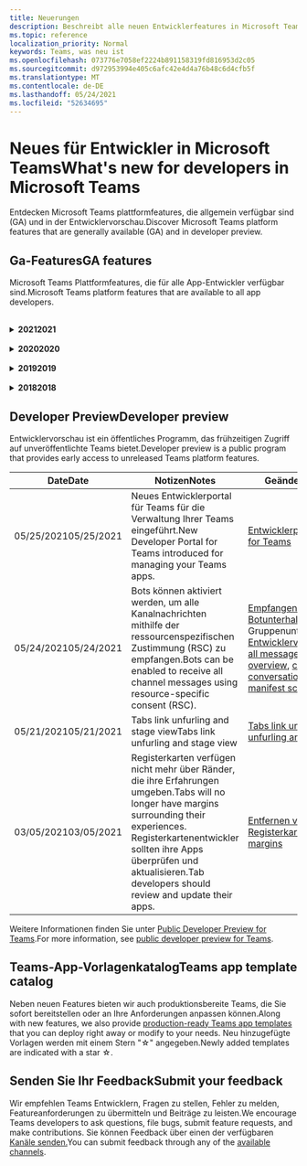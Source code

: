 ```yaml
---
title: Neuerungen
description: Beschreibt alle neuen Entwicklerfeatures in Microsoft Teams
ms.topic: reference
localization_priority: Normal
keywords: Teams, was neu ist
ms.openlocfilehash: 073776e7058ef2224b891158319fd816953d2c05
ms.sourcegitcommit: d972953994e405c6afc42e4d4a76b48c6d4cfb5f
ms.translationtype: MT
ms.contentlocale: de-DE
ms.lasthandoff: 05/24/2021
ms.locfileid: "52634695"
---
```

# <a name="whats-new-for-developers-in-microsoft-teams"></a><span data-ttu-id="dc72b-104">Neues für Entwickler in Microsoft Teams</span><span class="sxs-lookup"><span data-stu-id="dc72b-104">What's new for developers in Microsoft Teams</span></span>

<span data-ttu-id="dc72b-105">Entdecken Microsoft Teams plattformfeatures, die allgemein verfügbar sind (GA) und in der Entwicklervorschau.</span><span class="sxs-lookup"><span data-stu-id="dc72b-105">Discover Microsoft Teams platform features that are generally available (GA) and in developer preview.</span></span>

## <a name="ga-features"></a><span data-ttu-id="dc72b-106">Ga-Features</span><span class="sxs-lookup"><span data-stu-id="dc72b-106">GA features</span></span>

<span data-ttu-id="dc72b-107">Microsoft Teams Plattformfeatures, die für alle App-Entwickler verfügbar sind.</span><span class="sxs-lookup"><span data-stu-id="dc72b-107">Microsoft Teams platform features that are available to all app developers.</span></span>

<br>

<details>

<summary><span data-ttu-id="dc72b-108"><b>2021</b></span><span class="sxs-lookup"><span data-stu-id="dc72b-108"><b>2021</b></span></span></summary>

| <span data-ttu-id="dc72b-109">**Date**</span><span class="sxs-lookup"><span data-stu-id="dc72b-109">**Date**</span></span> | <span data-ttu-id="dc72b-110">**Notizen**</span><span class="sxs-lookup"><span data-stu-id="dc72b-110">**Notes**</span></span> | <span data-ttu-id="dc72b-111">**Geänderte Themen**</span><span class="sxs-lookup"><span data-stu-id="dc72b-111">**Changed topics**</span></span> |
| -------- | --------- | ------------------ |
|<span data-ttu-id="dc72b-112">5/24/2021</span><span class="sxs-lookup"><span data-stu-id="dc72b-112">5/24/2021</span></span>|<span data-ttu-id="dc72b-113">Die Teams app-Entwurfsrichtlinien mit mobilen Mustern und mehr aktualisiert.</span><span class="sxs-lookup"><span data-stu-id="dc72b-113">Updated Teams app design guidelines with mobile patterns and more.</span></span>|[<span data-ttu-id="dc72b-114">Entwerfen Ihrer Teams App</span><span class="sxs-lookup"><span data-stu-id="dc72b-114">Designing your Teams app</span></span>](~/concepts/design/design-teams-app-overview.md)
|<span data-ttu-id="dc72b-115">03/18/2021</span><span class="sxs-lookup"><span data-stu-id="dc72b-115">03/18/2021</span></span>|<span data-ttu-id="dc72b-116">Hinweis: **Aktualisieren Sie auf Version 4.10** oder höher des Bot Framework SDK, da wir mit dem Veraltetkeitsprozess für und begonnen `TeamsInfo.getMembers` `TeamsInfo.GetMembersAsync` haben.</span><span class="sxs-lookup"><span data-stu-id="dc72b-116">Notice: **Please update to version 4.10 or above of the Bot Framework SDK** as we've started with the deprecation process for `TeamsInfo.getMembers` and `TeamsInfo.GetMembersAsync`.</span></span> | [<span data-ttu-id="dc72b-117">Bot API-Änderungen für Team-/Chatmitglieder</span><span class="sxs-lookup"><span data-stu-id="dc72b-117">Bot API Changes for Team/Chat Members</span></span>](resources/team-chat-member-api-changes.md) |
|<span data-ttu-id="dc72b-118">05/13/2021</span><span class="sxs-lookup"><span data-stu-id="dc72b-118">05/13/2021</span></span>|<span data-ttu-id="dc72b-119">Informationen zu mConnect und Skooler hinzugefügt.</span><span class="sxs-lookup"><span data-stu-id="dc72b-119">Added information on mConnect and Skooler.</span></span>|[<span data-ttu-id="dc72b-120">Lernverwaltungssystem für Das Lernen von Moodle</span><span class="sxs-lookup"><span data-stu-id="dc72b-120">Moodle learning management system</span></span>](resources/moodle-overview.md)
|<span data-ttu-id="dc72b-121">05/10/2021</span><span class="sxs-lookup"><span data-stu-id="dc72b-121">05/10/2021</span></span>| <span data-ttu-id="dc72b-122">Manifest v1.10 wird veröffentlicht.</span><span class="sxs-lookup"><span data-stu-id="dc72b-122">Manifest v1.10 is released.</span></span>|[<span data-ttu-id="dc72b-123">Manifestschema</span><span class="sxs-lookup"><span data-stu-id="dc72b-123">Manifest schema</span></span>](resources/schema/manifest-schema.md) |
|<span data-ttu-id="dc72b-124">05/10/2021</span><span class="sxs-lookup"><span data-stu-id="dc72b-124">05/10/2021</span></span>| <span data-ttu-id="dc72b-125">Neue App-Anpassungsfunktion.</span><span class="sxs-lookup"><span data-stu-id="dc72b-125">New app customization feature.</span></span>| [<span data-ttu-id="dc72b-126">Aktivieren von Organisationen zum Anpassen Ihrer App</span><span class="sxs-lookup"><span data-stu-id="dc72b-126">Enable orgs to customize your app</span></span>](concepts/design/enable-app-customization.md) |
|<span data-ttu-id="dc72b-127">05/07/2021</span><span class="sxs-lookup"><span data-stu-id="dc72b-127">05/07/2021</span></span>| <span data-ttu-id="dc72b-128">Tiefe Links für Audio- und Videoanrufe im Chat.</span><span class="sxs-lookup"><span data-stu-id="dc72b-128">Deep links for audio and video calls in chat.</span></span> |[<span data-ttu-id="dc72b-129">Deep-Links</span><span class="sxs-lookup"><span data-stu-id="dc72b-129">Deep links</span></span>](concepts/build-and-test/deep-links.md#deep-linking-to-an-audio-or-audio-video-call) |
|<span data-ttu-id="dc72b-130">04/30/2021</span><span class="sxs-lookup"><span data-stu-id="dc72b-130">04/30/2021</span></span>|<span data-ttu-id="dc72b-131">Neue Anleitung zum Veröffentlichen von Apps im Teams Store.</span><span class="sxs-lookup"><span data-stu-id="dc72b-131">New guidance on how to publish apps to the Teams store.</span></span>|<span data-ttu-id="dc72b-132">[Veröffentlichen Ihrer App im Teams Store](concepts/deploy-and-publish/appsource/publish.md), Teams Richtlinien für die [Storeüberprüfung](concepts/deploy-and-publish/appsource/prepare/teams-store-validation-guidelines.md)</span><span class="sxs-lookup"><span data-stu-id="dc72b-132">[Publish your app to the Teams store](concepts/deploy-and-publish/appsource/publish.md), [Teams store validation guidelines](concepts/deploy-and-publish/appsource/prepare/teams-store-validation-guidelines.md)</span></span> |
| <span data-ttu-id="dc72b-133">04/29/2021</span><span class="sxs-lookup"><span data-stu-id="dc72b-133">04/29/2021</span></span> | <span data-ttu-id="dc72b-134">Neu: Universelle Aktionen für adaptive Karten.</span><span class="sxs-lookup"><span data-stu-id="dc72b-134">New: Universal Actions for Adaptive Cards.</span></span> | [<span data-ttu-id="dc72b-135">Universal-Aktionen für adaptive Karten</span><span class="sxs-lookup"><span data-stu-id="dc72b-135">Universal Actions for Adaptive Cards</span></span>](task-modules-and-cards/cards/universal-actions-for-adaptive-cards/overview.md) |
|<span data-ttu-id="dc72b-136">03/18/2021</span><span class="sxs-lookup"><span data-stu-id="dc72b-136">03/18/2021</span></span>|<span data-ttu-id="dc72b-137">Hinweis: Aktualisieren Sie auf Version 4.10 oder höher des Bot Framework SDK, wie wir mit dem Veraltetkeitsprozess für `TeamsInfo.getMembers` und begonnen `TeamsInfo.GetMembersAsync` haben.</span><span class="sxs-lookup"><span data-stu-id="dc72b-137">Notice: Update to version 4.10 or above of the Bot Framework SDK, as we've started with the deprecation process for `TeamsInfo.getMembers` and `TeamsInfo.GetMembersAsync`.</span></span> | [<span data-ttu-id="dc72b-138">Bot API-Änderungen für Team-/Chatmitglieder</span><span class="sxs-lookup"><span data-stu-id="dc72b-138">Bot API Changes for Team/Chat Members</span></span>](resources/team-chat-member-api-changes.md) |
|<span data-ttu-id="dc72b-139">03/05/2021</span><span class="sxs-lookup"><span data-stu-id="dc72b-139">03/05/2021</span></span>|<span data-ttu-id="dc72b-140">Hinweis: Registerkarten haben keine Ränder mehr um ihre Erfahrungen.</span><span class="sxs-lookup"><span data-stu-id="dc72b-140">Notice: Tabs will no longer have margins surrounding their experiences.</span></span> <span data-ttu-id="dc72b-141">Registerkartenentwickler sollten ihre Apps überprüfen und aktualisieren.</span><span class="sxs-lookup"><span data-stu-id="dc72b-141">Tab developers should review and update their apps.</span></span> | [<span data-ttu-id="dc72b-142">Entfernen von Registerkartenrändern</span><span class="sxs-lookup"><span data-stu-id="dc72b-142">Removing tab margins</span></span>](resources/removing-tab-margins.md) |
|<span data-ttu-id="dc72b-143">03/05/2021</span><span class="sxs-lookup"><span data-stu-id="dc72b-143">03/05/2021</span></span>|<span data-ttu-id="dc72b-144">Der Standardinstallationsbereich und die Gruppenfunktion werden in der Entwicklervorschau angezeigt.</span><span class="sxs-lookup"><span data-stu-id="dc72b-144">Default install scope and group capability is in developer preview.</span></span>| [<span data-ttu-id="dc72b-145">Standardinstallationsbereich und Gruppenfunktion</span><span class="sxs-lookup"><span data-stu-id="dc72b-145">Default install scope and group capability</span></span>](concepts/deploy-and-publish/add-default-install-scope.md) |
|<span data-ttu-id="dc72b-146">03/05/2021</span><span class="sxs-lookup"><span data-stu-id="dc72b-146">03/05/2021</span></span>|<span data-ttu-id="dc72b-147">Ordnen Sie persönliche App-Registerkarten neu an.</span><span class="sxs-lookup"><span data-stu-id="dc72b-147">Reorder personal app tabs.</span></span>|[<span data-ttu-id="dc72b-148">Neu anordnen der Registerkarte Chat in persönlichen Apps</span><span class="sxs-lookup"><span data-stu-id="dc72b-148">Reorder the chat tab in personal apps</span></span>](tabs/how-to/create-tab-pages/content-page.md#reorder-static-personal-tabs)|
|<span data-ttu-id="dc72b-149">03/04/2021</span><span class="sxs-lookup"><span data-stu-id="dc72b-149">03/04/2021</span></span>|<span data-ttu-id="dc72b-150">Informationsmasken in adaptiven Karten.</span><span class="sxs-lookup"><span data-stu-id="dc72b-150">Information masking in Adaptive cards.</span></span>| [<span data-ttu-id="dc72b-151">Informationsmasken in adaptiven Karten</span><span class="sxs-lookup"><span data-stu-id="dc72b-151">Information masking in Adaptive cards</span></span>](task-modules-and-cards/cards/cards-format.md#information-masking-in-adaptive-cards) |
|<span data-ttu-id="dc72b-152">02/19/2021</span><span class="sxs-lookup"><span data-stu-id="dc72b-152">02/19/2021</span></span>|<span data-ttu-id="dc72b-153">Standortfunktionen hinzugefügt.</span><span class="sxs-lookup"><span data-stu-id="dc72b-153">Added location capabilities.</span></span> <br/> <span data-ttu-id="dc72b-154">Informationen zu Standortfunktionen werden in der Übersicht über die Gerätefunktionen, systemeigene Geräteberechtigungen, Integrieren von Medienfunktionen und QR- oder Barcodescannerfunktionen hinzugefügt.</span><span class="sxs-lookup"><span data-stu-id="dc72b-154">Location capabilities information is added in the device capabilities overview, native device permissions, integrate media capabilities, and QR or barcode scanner capability files.</span></span>|<span data-ttu-id="dc72b-155">[Übersicht,](concepts/device-capabilities/device-capabilities-overview.md) [Geräteberechtigungen anfordern,](concepts/device-capabilities/native-device-permissions.md) [Medienfunktionen integrieren,](concepts/device-capabilities/mobile-camera-image-permissions.md) [QR- oder Strichcodescannerfunktion](concepts/device-capabilities/qr-barcode-scanner-capability.md)integrieren, [Standortfunktionen integrieren](concepts/device-capabilities/location-capability.md)</span><span class="sxs-lookup"><span data-stu-id="dc72b-155">[Overview](concepts/device-capabilities/device-capabilities-overview.md), [Request device permissions](concepts/device-capabilities/native-device-permissions.md), [Integrate media capabilities](concepts/device-capabilities/mobile-camera-image-permissions.md), [Integrate QR or barcode scanner capability](concepts/device-capabilities/qr-barcode-scanner-capability.md), [Integrate location capabilities](concepts/device-capabilities/location-capability.md)</span></span> |
|<span data-ttu-id="dc72b-156">02/18/2021</span><span class="sxs-lookup"><span data-stu-id="dc72b-156">02/18/2021</span></span>|<span data-ttu-id="dc72b-157">QR- oder Strichcodescannerfunktion hinzugefügt.</span><span class="sxs-lookup"><span data-stu-id="dc72b-157">Added QR or barcode scanner capability.</span></span> <br/> <span data-ttu-id="dc72b-158">Informationen zu QR- oder Strichcodescannerfunktionen werden in der Übersicht über die Gerätefunktionen, systemeigene Geräteberechtigungen und in die Integration von Medienfunktionen hinzugefügt.</span><span class="sxs-lookup"><span data-stu-id="dc72b-158">QR or barcode scanner  capability information is added in the device capabilities overview, native device permissions, and integrate media capabilities files.</span></span>|<span data-ttu-id="dc72b-159">[Übersicht](concepts/device-capabilities/device-capabilities-overview.md), [Geräteberechtigungen anfordern,](concepts/device-capabilities/native-device-permissions.md) [Medienfunktionen integrieren,](concepts/device-capabilities/mobile-camera-image-permissions.md) [QR- oder Strichcodescannerfunktion integrieren](concepts/device-capabilities/qr-barcode-scanner-capability.md)</span><span class="sxs-lookup"><span data-stu-id="dc72b-159">[Overview](concepts/device-capabilities/device-capabilities-overview.md), [Request device permissions](concepts/device-capabilities/native-device-permissions.md), [Integrate media capabilities](concepts/device-capabilities/mobile-camera-image-permissions.md), [Integrate QR or barcode scanner capability](concepts/device-capabilities/qr-barcode-scanner-capability.md)</span></span> |
|<span data-ttu-id="dc72b-160">02/09/2021</span><span class="sxs-lookup"><span data-stu-id="dc72b-160">02/09/2021</span></span>|<span data-ttu-id="dc72b-161">Übersicht über die Gerätefunktionen hinzugefügt.</span><span class="sxs-lookup"><span data-stu-id="dc72b-161">Added device capabilities overview.</span></span> <br/> <span data-ttu-id="dc72b-162">Informationen zur Mikrofonfunktion werden den systemeigenen Geräteberechtigungen hinzugefügt und integrieren Medienfunktionendateien.</span><span class="sxs-lookup"><span data-stu-id="dc72b-162">Microphone capability information is added in the native device permissions and integrate media capabilities files.</span></span>|<span data-ttu-id="dc72b-163">[Übersicht](concepts/device-capabilities/device-capabilities-overview.md), [Geräteberechtigungen anfordern](concepts/device-capabilities/native-device-permissions.md), [Medienfunktionen integrieren](concepts/device-capabilities/mobile-camera-image-permissions.md)</span><span class="sxs-lookup"><span data-stu-id="dc72b-163">[Overview](concepts/device-capabilities/device-capabilities-overview.md), [Request device permissions](concepts/device-capabilities/native-device-permissions.md), [Integrate media capabilities](concepts/device-capabilities/mobile-camera-image-permissions.md)</span></span>|

<br>

</details>

<br>

<details>
  
<summary><span data-ttu-id="dc72b-164"><b>2020</b></span><span class="sxs-lookup"><span data-stu-id="dc72b-164"><b>2020</b></span></span></summary>

| <span data-ttu-id="dc72b-165">**Date**</span><span class="sxs-lookup"><span data-stu-id="dc72b-165">**Date**</span></span> | <span data-ttu-id="dc72b-166">**Notizen**</span><span class="sxs-lookup"><span data-stu-id="dc72b-166">**Notes**</span></span> | <span data-ttu-id="dc72b-167">**Geänderte Themen**</span><span class="sxs-lookup"><span data-stu-id="dc72b-167">**Changed topics**</span></span> |
| -------- | --------- | ------------------ |
|<span data-ttu-id="dc72b-168">11/30/2020</span><span class="sxs-lookup"><span data-stu-id="dc72b-168">11/30/2020</span></span>|<span data-ttu-id="dc72b-169">Integration von Identitätsplattformen in Teams Toolkit und Visual Studio Code für Registerkarten.</span><span class="sxs-lookup"><span data-stu-id="dc72b-169">Identity platform integration with Teams Toolkit and Visual Studio Code for tabs.</span></span>|[<span data-ttu-id="dc72b-170">Einmalige Anmeldung mit Teams Toolkit und Visual Studio Code für Registerkarten</span><span class="sxs-lookup"><span data-stu-id="dc72b-170">Single sign-on authentication with Teams Toolkit and Visual Studio Code for tabs</span></span>](toolkit/visual-studio-code-tab-sso.md)|
|<span data-ttu-id="dc72b-171">11/16/2020</span><span class="sxs-lookup"><span data-stu-id="dc72b-171">11/16/2020</span></span>|<span data-ttu-id="dc72b-172">Teams App-Manifest auf Version 1.8 aktualisiert.</span><span class="sxs-lookup"><span data-stu-id="dc72b-172">Teams app manifest updated to version 1.8.</span></span>|[<span data-ttu-id="dc72b-173">Referenz: Manifestschema für Microsoft Teams</span><span class="sxs-lookup"><span data-stu-id="dc72b-173">Reference: Manifest schema for Microsoft Teams</span></span>](resources/schema/manifest-schema.md)|
|<span data-ttu-id="dc72b-174">11/10/2020</span><span class="sxs-lookup"><span data-stu-id="dc72b-174">11/10/2020</span></span>|<span data-ttu-id="dc72b-175">Teams bot design guidelines.</span><span class="sxs-lookup"><span data-stu-id="dc72b-175">Teams bot design guidelines.</span></span>|[<span data-ttu-id="dc72b-176">Richtlinien für das Botdesign</span><span class="sxs-lookup"><span data-stu-id="dc72b-176">Bot design guidelines</span></span>](bots/design/bots.md)|
|<span data-ttu-id="dc72b-177">09/30/2020</span><span class="sxs-lookup"><span data-stu-id="dc72b-177">09/30/2020</span></span>|<span data-ttu-id="dc72b-178">Das Senden und Empfangen von Dateien an Bots auf mobilen Geräten wird jetzt unterstützt.</span><span class="sxs-lookup"><span data-stu-id="dc72b-178">Sending and receiving files to bots on mobile devices is now supported.</span></span>|[<span data-ttu-id="dc72b-179">Senden und Empfangen von Dateien über Ihren Bot</span><span class="sxs-lookup"><span data-stu-id="dc72b-179">Send and receive files through your bot</span></span>](resources/bot-v3/bots-files.md)|
|<span data-ttu-id="dc72b-180">09/22/2020</span><span class="sxs-lookup"><span data-stu-id="dc72b-180">09/22/2020</span></span>|<span data-ttu-id="dc72b-181">Neue Informationen zum Einstieg in Teams Entwicklung.</span><span class="sxs-lookup"><span data-stu-id="dc72b-181">New information for getting started with Teams development.</span></span>|[<span data-ttu-id="dc72b-182">Erstellen der ersten Teams-App</span><span class="sxs-lookup"><span data-stu-id="dc72b-182">Build your first Teams app overview</span></span>](build-your-first-app/build-first-app-overview.md)|
|<span data-ttu-id="dc72b-183">09/18/2020</span><span class="sxs-lookup"><span data-stu-id="dc72b-183">09/18/2020</span></span>|<span data-ttu-id="dc72b-184">Unterstützung für Besprechungs-Teams (Release Preview).</span><span class="sxs-lookup"><span data-stu-id="dc72b-184">Support for in-meeting Teams apps (Release Preview).</span></span>|<span data-ttu-id="dc72b-185">[Erstellen von Apps für Teams und](apps-in-teams-meetings/create-apps-for-teams-meetings.md) Apps in Teams [Besprechungen](apps-in-teams-meetings/teams-apps-in-meetings.md)</span><span class="sxs-lookup"><span data-stu-id="dc72b-185">[Create apps for Teams meetings](apps-in-teams-meetings/create-apps-for-teams-meetings.md) and [Apps in Teams meetings](apps-in-teams-meetings/teams-apps-in-meetings.md)</span></span>|
|<span data-ttu-id="dc72b-186">08/19/2020</span><span class="sxs-lookup"><span data-stu-id="dc72b-186">08/19/2020</span></span>|<span data-ttu-id="dc72b-187">Importieren Teams Nachrichten mit Microsoft Graph.</span><span class="sxs-lookup"><span data-stu-id="dc72b-187">Import Teams messages with Microsoft Graph.</span></span>|[<span data-ttu-id="dc72b-188">Plattform-Nachrichten von Drittanbietern mithilfe von Microsoft Graph in Teams importieren</span><span class="sxs-lookup"><span data-stu-id="dc72b-188">Import third-party platform messages to Teams using Microsoft Graph</span></span>](graph-api/import-messages/import-external-messages-to-teams.md)
| <span data-ttu-id="dc72b-189">08/12/2020</span><span class="sxs-lookup"><span data-stu-id="dc72b-189">08/12/2020</span></span> |<span data-ttu-id="dc72b-190">Unterstützung für adaptive Karten im eingehenden Webhook, der zu GA verschoben wurde.</span><span class="sxs-lookup"><span data-stu-id="dc72b-190">Adaptive Cards support in incoming webhook moved to GA.</span></span>|[<span data-ttu-id="dc72b-191">Senden von adaptiven Karten mithilfe eines eingehenden Webhooks</span><span class="sxs-lookup"><span data-stu-id="dc72b-191">Send adaptive cards using an incoming webhook</span></span>](~/webhooks-and-connectors/how-to/connectors-using.md#send-adaptive-cards-using-an-incoming-webhook) |
|<span data-ttu-id="dc72b-192">08/10/2020</span><span class="sxs-lookup"><span data-stu-id="dc72b-192">08/10/2020</span></span>|<span data-ttu-id="dc72b-193">Erste Schritte beim Erstellen Teams Apps mit dem Visual Studio Toolkit.</span><span class="sxs-lookup"><span data-stu-id="dc72b-193">Get started building Teams apps with the Visual Studio Toolkit.</span></span>|[<span data-ttu-id="dc72b-194">Erstellen von Apps mit dem Microsoft Teams Toolkit und Visual Studio Code</span><span class="sxs-lookup"><span data-stu-id="dc72b-194">Build apps with the Microsoft Teams Toolkit and Visual Studio Code</span></span>](toolkit/visual-studio-overview.md) |
|<span data-ttu-id="dc72b-195">08/06/2020</span><span class="sxs-lookup"><span data-stu-id="dc72b-195">08/06/2020</span></span>|<span data-ttu-id="dc72b-196">Unterstützung für die Tabs-SSO-Authentifizierung.</span><span class="sxs-lookup"><span data-stu-id="dc72b-196">Support for Tabs SSO authentication.</span></span>|[<span data-ttu-id="dc72b-197">Entwickeln einer SSO-Microsoft Teams Registerkarte</span><span class="sxs-lookup"><span data-stu-id="dc72b-197">Develop an SSO Microsoft Teams Tab</span></span>](tabs/how-to/authentication/auth-aad-sso.md#develop-an-sso-microsoft-teams-tab) |
|<span data-ttu-id="dc72b-198">07/27/2020</span><span class="sxs-lookup"><span data-stu-id="dc72b-198">07/27/2020</span></span> | <span data-ttu-id="dc72b-199">Graph proaktive Bots und Nachrichten (Public Preview).</span><span class="sxs-lookup"><span data-stu-id="dc72b-199">Graph proactive bots and messages (Public Preview).</span></span>|[<span data-ttu-id="dc72b-200">Aktivieren einer proaktiven Botinstallation und proaktivem Messaging in Teams microsoft Graph</span><span class="sxs-lookup"><span data-stu-id="dc72b-200">Enable proactive bot installation and proactive messaging in Teams with Microsoft Graph</span></span>](graph-api/proactive-bots-and-messages/graph-proactive-bots-and-messages.md)|
| <span data-ttu-id="dc72b-201">07/22/2020</span><span class="sxs-lookup"><span data-stu-id="dc72b-201">07/22/2020</span></span> |<span data-ttu-id="dc72b-202">Updates für mobile Gerätefunktionen.</span><span class="sxs-lookup"><span data-stu-id="dc72b-202">Mobile device capability updates.</span></span>|[<span data-ttu-id="dc72b-203">Anfordern von Geräteberechtigungen für Microsoft Teams Registerkarte</span><span class="sxs-lookup"><span data-stu-id="dc72b-203">Request device permissions for your Microsoft Teams tab</span></span>](concepts/device-capabilities/native-device-permissions.md) |
|<span data-ttu-id="dc72b-204">07/20/2020</span><span class="sxs-lookup"><span data-stu-id="dc72b-204">07/20/2020</span></span>|<span data-ttu-id="dc72b-205">Teams App Validation Tool für AppSource-Übermittlungen.</span><span class="sxs-lookup"><span data-stu-id="dc72b-205">Teams App Validation Tool for AppSource submissions.</span></span>|[<span data-ttu-id="dc72b-206">Teams App-Validierungstool</span><span class="sxs-lookup"><span data-stu-id="dc72b-206">Teams App Validation Tool</span></span>](concepts/deploy-and-publish/appsource/prepare/submission-checklist.md)
|<span data-ttu-id="dc72b-207">07/15/2020</span><span class="sxs-lookup"><span data-stu-id="dc72b-207">07/15/2020</span></span>|<span data-ttu-id="dc72b-208">Erstellen Sie einen virtuellen Assistenten für Teams.</span><span class="sxs-lookup"><span data-stu-id="dc72b-208">Create a virtual assistant for Teams.</span></span>|[<span data-ttu-id="dc72b-209">Virtueller Assistent für Microsoft Teams</span><span class="sxs-lookup"><span data-stu-id="dc72b-209">Virtual Assistant for Microsoft Teams</span></span>](samples/virtual-assistant.md)|
|<span data-ttu-id="dc72b-210">07/14/2020</span><span class="sxs-lookup"><span data-stu-id="dc72b-210">07/14/2020</span></span>|<span data-ttu-id="dc72b-211">In einer dokumentation zu systemeigenen Ladeanzeigen.</span><span class="sxs-lookup"><span data-stu-id="dc72b-211">Surfacing a native loading indicator documentation.</span></span>|[<span data-ttu-id="dc72b-212">Anzeigen eines systemeigenen Ladeindikators</span><span class="sxs-lookup"><span data-stu-id="dc72b-212">Showing a native loading indicator</span></span>](tabs/how-to/create-tab-pages/content-page.md#show-a-native-loading-indicator)
|<span data-ttu-id="dc72b-213">07/01/2020</span><span class="sxs-lookup"><span data-stu-id="dc72b-213">07/01/2020</span></span>|<span data-ttu-id="dc72b-214">Erste Schritte beim Erstellen Teams Apps mit dem Visual Studio Code Toolkit.</span><span class="sxs-lookup"><span data-stu-id="dc72b-214">Get started building Teams apps with the Visual Studio Code Toolkit.</span></span>|[<span data-ttu-id="dc72b-215">Erstellen von Apps mit dem Microsoft Teams Toolkit und Visual Studio Code</span><span class="sxs-lookup"><span data-stu-id="dc72b-215">Build apps with the Microsoft Teams Toolkit and Visual Studio Code</span></span>](toolkit/visual-studio-code-overview.md) |
|<span data-ttu-id="dc72b-216">07/01/2020</span><span class="sxs-lookup"><span data-stu-id="dc72b-216">07/01/2020</span></span>|<span data-ttu-id="dc72b-217">Einmaliges Anmelden für Registerkarten ga für Teams und Desktopclients.</span><span class="sxs-lookup"><span data-stu-id="dc72b-217">Single sign-on for tabs GA for Teams web and desktop clients.</span></span>|[<span data-ttu-id="dc72b-218">Single Sign-On (SSO)</span><span class="sxs-lookup"><span data-stu-id="dc72b-218">Single Sign-On (SSO)</span></span>](tabs/how-to/authentication/auth-aad-sso.md)|
|<span data-ttu-id="dc72b-219">06/05/2020</span><span class="sxs-lookup"><span data-stu-id="dc72b-219">06/05/2020</span></span>| <span data-ttu-id="dc72b-220">Manifestschema auf Version 1.7 aktualisiert.</span><span class="sxs-lookup"><span data-stu-id="dc72b-220">Manifest schema updated to version 1.7.</span></span>| [<span data-ttu-id="dc72b-221">Referenz: Manifestschema für Microsoft Teams</span><span class="sxs-lookup"><span data-stu-id="dc72b-221">Reference: Manifest schema for Microsoft Teams</span></span>](resources/schema/manifest-schema.md)|
|<span data-ttu-id="dc72b-222">05/18/2020</span><span class="sxs-lookup"><span data-stu-id="dc72b-222">05/18/2020</span></span>|<span data-ttu-id="dc72b-223">Integrieren Power Virtual Agents in Teams.</span><span class="sxs-lookup"><span data-stu-id="dc72b-223">Integrate Power Virtual Agents with Teams.</span></span>|[<span data-ttu-id="dc72b-224">Integrieren eines Power Virtual Agents Chatbots in Microsoft Teams</span><span class="sxs-lookup"><span data-stu-id="dc72b-224">Integrate a Power Virtual Agents chatbot with Microsoft Teams</span></span>](bots/how-to/add-power-virtual-agents-bot-to-teams.md)|
|<span data-ttu-id="dc72b-225">04/01/2020</span><span class="sxs-lookup"><span data-stu-id="dc72b-225">04/01/2020</span></span>|<span data-ttu-id="dc72b-226">Integrieren von WFM-Systemen mit Shifts Connector für Teams.</span><span class="sxs-lookup"><span data-stu-id="dc72b-226">Integrate WFM systems with Shifts Connector for Teams.</span></span>|[<span data-ttu-id="dc72b-227">Microsoft Teams Verschiebt WFM-Connectors</span><span class="sxs-lookup"><span data-stu-id="dc72b-227">Microsoft Teams Shifts WFM connectors</span></span>](samples/shifts-wfm-connectors.md)
| <span data-ttu-id="dc72b-228">03/24/2020</span><span class="sxs-lookup"><span data-stu-id="dc72b-228">03/24/2020</span></span> | <span data-ttu-id="dc72b-229">Unterstützung für das Abrufen eines einzelnen Mitglieds einer Unterhaltung und zusätzliche Unterstützung für das Abrufen von seitenseitigen Mitgliedern hinzugefügt.</span><span class="sxs-lookup"><span data-stu-id="dc72b-229">Added support for retrieving a single member of a conversation, and additional support for retrieving paged members.</span></span> | [<span data-ttu-id="dc72b-230">Teams-Kontext für Ihren Bot erhalten</span><span class="sxs-lookup"><span data-stu-id="dc72b-230">Get Teams context for your bot</span></span>](~/bots/how-to/get-teams-context.md) |

<br>

</details>

<br>

<details>
  
<summary><span data-ttu-id="dc72b-231"><b>2019</b></span><span class="sxs-lookup"><span data-stu-id="dc72b-231"><b>2019</b></span></span></summary>

| <span data-ttu-id="dc72b-232">**Date**</span><span class="sxs-lookup"><span data-stu-id="dc72b-232">**Date**</span></span> | <span data-ttu-id="dc72b-233">**Notizen**</span><span class="sxs-lookup"><span data-stu-id="dc72b-233">**Notes**</span></span> | <span data-ttu-id="dc72b-234">**Geänderte Themen**</span><span class="sxs-lookup"><span data-stu-id="dc72b-234">**Changed topics**</span></span> |
| -------- | --------- | ------------------ |
| <span data-ttu-id="dc72b-235">12/26/2019</span><span class="sxs-lookup"><span data-stu-id="dc72b-235">12/26/2019</span></span> | <span data-ttu-id="dc72b-236">Der Parameter in Nutzlasten, die an einen Bot gesendet werden, ist nicht mehr verschlüsselt, sodass Sie diesen Wert verwenden können, um `replyToId` Deeplinks zu diesen Nachrichten zu erstellen.</span><span class="sxs-lookup"><span data-stu-id="dc72b-236">The `replyToId` parameter in payloads sent to a bot is no longer encrypted, allowing you to use this value to construct deeplinks to these messages.</span></span> <span data-ttu-id="dc72b-237">Nachrichtennutzlasten enthalten die verschlüsselten Werte im Parameter `legacy.replyToId` .</span><span class="sxs-lookup"><span data-stu-id="dc72b-237">Message payloads include the encrypted values in the parameter `legacy.replyToId`.</span></span>  |
| <span data-ttu-id="dc72b-238">11/05/2019</span><span class="sxs-lookup"><span data-stu-id="dc72b-238">11/05/2019</span></span> | <span data-ttu-id="dc72b-239">Einmaliges Anmelden mit dem Teams JavaScript SDK.</span><span class="sxs-lookup"><span data-stu-id="dc72b-239">Single sign-on using the Teams JavaScript SDK.</span></span> | [<span data-ttu-id="dc72b-240">Einmaliges Anmelden</span><span class="sxs-lookup"><span data-stu-id="dc72b-240">Single sign-on</span></span>](tabs/how-to/authentication/auth-aad-sso.md) |
| <span data-ttu-id="dc72b-241">10/31/2019</span><span class="sxs-lookup"><span data-stu-id="dc72b-241">10/31/2019</span></span> | <span data-ttu-id="dc72b-242">Dokumentation zu Unterhaltungsbots und Messagingerweiterungen, die aktualisiert wurden, um das 4.6 Bot Framework SDK zu widerspiegeln.</span><span class="sxs-lookup"><span data-stu-id="dc72b-242">Conversational bots and messaging extension documentation updated to reflect the 4.6 Bot Framework SDK.</span></span> <span data-ttu-id="dc72b-243">Die Dokumentation für das v3 SDK finden Sie im Abschnitt Ressourcen.</span><span class="sxs-lookup"><span data-stu-id="dc72b-243">Documentation for the v3 SDK is available in the Resources section.</span></span> | <span data-ttu-id="dc72b-244">Alle Bot- und Messagingerweiterungsdokumentation.</span><span class="sxs-lookup"><span data-stu-id="dc72b-244">All bot and messaging extension documentation.</span></span> |
| <span data-ttu-id="dc72b-245">10/31/2019</span><span class="sxs-lookup"><span data-stu-id="dc72b-245">10/31/2019</span></span> | <span data-ttu-id="dc72b-246">Neue Dokumentationsstruktur und Hauptartikel-Umgestaltung.</span><span class="sxs-lookup"><span data-stu-id="dc72b-246">New documentation structure, and major article refactoring.</span></span> <span data-ttu-id="dc72b-247">Melden Sie alle nicht gefundenen Links oder 404, indem Sie ein GitHub erstellen.</span><span class="sxs-lookup"><span data-stu-id="dc72b-247">Please report any dead links or 404's by creating a GitHub Issue.</span></span> | <span data-ttu-id="dc72b-248">Alle!</span><span class="sxs-lookup"><span data-stu-id="dc72b-248">All of them!</span></span> |
| <span data-ttu-id="dc72b-249">09/13/2019</span><span class="sxs-lookup"><span data-stu-id="dc72b-249">09/13/2019</span></span> | <span data-ttu-id="dc72b-250">Der Anforderungsbot wird über die aktionsbasierte Messagingerweiterung installiert.</span><span class="sxs-lookup"><span data-stu-id="dc72b-250">Request bot is installed from action-based messaging extension.</span></span> | [<span data-ttu-id="dc72b-251">Initiieren von Aktionen mit Messagingerweiterungen</span><span class="sxs-lookup"><span data-stu-id="dc72b-251">Initiate actions with messaging extensions</span></span>](resources/messaging-extension-v3/create-extensions.md#request-to-install-your-conversational-bot)
| <span data-ttu-id="dc72b-252">08/28/2019</span><span class="sxs-lookup"><span data-stu-id="dc72b-252">08/28/2019</span></span> | <span data-ttu-id="dc72b-253">Unterstützung für private Kanäle in Registerkarten und Connectors.</span><span class="sxs-lookup"><span data-stu-id="dc72b-253">Support for private channels in tabs and Connectors.</span></span> | [<span data-ttu-id="dc72b-254">Kontext für Ihre Registerkarte erhalten</span><span class="sxs-lookup"><span data-stu-id="dc72b-254">Get context for your tab</span></span>](tabs/how-to/access-teams-context.md#retrieving-context-in-private-channels) |
| <span data-ttu-id="dc72b-255">06/20/2019</span><span class="sxs-lookup"><span data-stu-id="dc72b-255">06/20/2019</span></span> | <span data-ttu-id="dc72b-256">Freigeben einer externen Website von einer externen Website in einem Teams Kanal.</span><span class="sxs-lookup"><span data-stu-id="dc72b-256">Share an external website, from an external website, into a Teams channel.</span></span> | [<span data-ttu-id="dc72b-257">Freigeben für Teams</span><span class="sxs-lookup"><span data-stu-id="dc72b-257">Share to Teams</span></span>](~/share-to-teams.md) |
| <span data-ttu-id="dc72b-258">05/25/2019</span><span class="sxs-lookup"><span data-stu-id="dc72b-258">05/25/2019</span></span> | <span data-ttu-id="dc72b-259">Reagieren Sie mit Botnachricht aus dem Aufgabenmodul.</span><span class="sxs-lookup"><span data-stu-id="dc72b-259">Respond with bot message from task module.</span></span> | [<span data-ttu-id="dc72b-260">Reagieren mit Botnachricht aus dem Aufgabenmodul</span><span class="sxs-lookup"><span data-stu-id="dc72b-260">Respond with bot message from task module</span></span>](resources/messaging-extension-v3/create-extensions.md#respond-with-an-adaptive-card-message-sent-from-a-bot) |
| <span data-ttu-id="dc72b-261">05/25/2019</span><span class="sxs-lookup"><span data-stu-id="dc72b-261">05/25/2019</span></span> | <span data-ttu-id="dc72b-262">Bots in Gruppenchats.</span><span class="sxs-lookup"><span data-stu-id="dc72b-262">Bots in group chats.</span></span> | [<span data-ttu-id="dc72b-263">Interagieren mit einem Bot im Gruppenchat oder -kanal</span><span class="sxs-lookup"><span data-stu-id="dc72b-263">Interact with a bot in group chat or channel</span></span>](~/concepts/bots/bot-conversations/bots-conv-channel.md) |
| <span data-ttu-id="dc72b-264">05/20/2019</span><span class="sxs-lookup"><span data-stu-id="dc72b-264">05/20/2019</span></span> | <span data-ttu-id="dc72b-265">Lokalisierung des App-Manifests.</span><span class="sxs-lookup"><span data-stu-id="dc72b-265">App manifest localization.</span></span> | [<span data-ttu-id="dc72b-266">App-Lokalisierung</span><span class="sxs-lookup"><span data-stu-id="dc72b-266">App localization</span></span>](~/publishing/apps-localization.md) |
| <span data-ttu-id="dc72b-267">05/20/2019</span><span class="sxs-lookup"><span data-stu-id="dc72b-267">05/20/2019</span></span> | <span data-ttu-id="dc72b-268">Nachrichtenaktionen.</span><span class="sxs-lookup"><span data-stu-id="dc72b-268">Message actions.</span></span> | [<span data-ttu-id="dc72b-269">Nachrichtenaktionen</span><span class="sxs-lookup"><span data-stu-id="dc72b-269">Message Actions</span></span>](resources/messaging-extension-v3/create-extensions.md#action-type-message-extensions) |
| <span data-ttu-id="dc72b-270">05/20/2019</span><span class="sxs-lookup"><span data-stu-id="dc72b-270">05/20/2019</span></span> | <span data-ttu-id="dc72b-271">Verknüpfungsentfurling (benutzerdefinierte URL-Vorschau).</span><span class="sxs-lookup"><span data-stu-id="dc72b-271">Link unfurling (custom URL previews).</span></span> | [<span data-ttu-id="dc72b-272">Entfalten von Links</span><span class="sxs-lookup"><span data-stu-id="dc72b-272">Link unfurling</span></span>](messaging-extensions/how-to/link-unfurling.md)|
| <span data-ttu-id="dc72b-273">05/06/2019</span><span class="sxs-lookup"><span data-stu-id="dc72b-273">05/06/2019</span></span> | <span data-ttu-id="dc72b-274">Anwendungszertifizierungsprogramm für Store-Apps.</span><span class="sxs-lookup"><span data-stu-id="dc72b-274">Application Certification program for store apps.</span></span> | [<span data-ttu-id="dc72b-275">Anwendungszertifizierung</span><span class="sxs-lookup"><span data-stu-id="dc72b-275">Application Certification</span></span>](~/concepts/deploy-and-publish/appsource/post-publish/overview.md#complete-microsoft-365-certification) |
| <span data-ttu-id="dc72b-276">05/06/2019</span><span class="sxs-lookup"><span data-stu-id="dc72b-276">05/06/2019</span></span> | <span data-ttu-id="dc72b-277">App-Vorlagen sind jetzt verfügbar.</span><span class="sxs-lookup"><span data-stu-id="dc72b-277">App Templates are now available.</span></span> | [<span data-ttu-id="dc72b-278">App-Vorlagen</span><span class="sxs-lookup"><span data-stu-id="dc72b-278">App Templates</span></span>](~/samples/app-templates.md) |
| <span data-ttu-id="dc72b-279">04/23/2019</span><span class="sxs-lookup"><span data-stu-id="dc72b-279">04/23/2019</span></span> | <span data-ttu-id="dc72b-280">Aktionsbasierte Messagingerweiterungen sind jetzt verfügbar.</span><span class="sxs-lookup"><span data-stu-id="dc72b-280">Action-based Messaging Extensions are now available.</span></span> | [<span data-ttu-id="dc72b-281">Aktionsbasierte Nachrichtenerweiterungen</span><span class="sxs-lookup"><span data-stu-id="dc72b-281">Action-based Message Extensions</span></span>](~/concepts/messaging-extensions/create-extensions.md) |
| <span data-ttu-id="dc72b-282">02/18/2019</span><span class="sxs-lookup"><span data-stu-id="dc72b-282">02/18/2019</span></span> | <span data-ttu-id="dc72b-283">Das Erstellen von tiefen Links zu privaten Chats ist nicht in der Entwicklervorschau verfügbar.</span><span class="sxs-lookup"><span data-stu-id="dc72b-283">Creating deep links to private chat is out of developer preview and available.</span></span> | [<span data-ttu-id="dc72b-284">Tiefe Verknüpfung mit einem Chat</span><span class="sxs-lookup"><span data-stu-id="dc72b-284">Deep linking to a chat</span></span>](concepts/build-and-test/deep-links.md#deep-linking-to-a-chat) |
| <span data-ttu-id="dc72b-285">01/23/2019</span><span class="sxs-lookup"><span data-stu-id="dc72b-285">01/23/2019</span></span> | <span data-ttu-id="dc72b-286">Anzeigen von SKU- und licenceType-Informationen im Registerkartenkontext.</span><span class="sxs-lookup"><span data-stu-id="dc72b-286">Surfacing SKU and licenceType information in the tab context.</span></span> | [<span data-ttu-id="dc72b-287">Registerkartenkontext</span><span class="sxs-lookup"><span data-stu-id="dc72b-287">Tab Context</span></span>](~/concepts/tabs/tabs-context.md) |

<br>

</details>

<br>

<details>

<summary><span data-ttu-id="dc72b-288"><b>2018</b></span><span class="sxs-lookup"><span data-stu-id="dc72b-288"><b>2018</b></span></span></summary>

| <span data-ttu-id="dc72b-289">**Date**</span><span class="sxs-lookup"><span data-stu-id="dc72b-289">**Date**</span></span> | <span data-ttu-id="dc72b-290">**Notizen**</span><span class="sxs-lookup"><span data-stu-id="dc72b-290">**Notes**</span></span> | <span data-ttu-id="dc72b-291">**Geänderte Themen**</span><span class="sxs-lookup"><span data-stu-id="dc72b-291">**Changed topics**</span></span> |
| -------- | --------- | ------------------ |
| <span data-ttu-id="dc72b-292">12.11.2018</span><span class="sxs-lookup"><span data-stu-id="dc72b-292">11/12/2018</span></span> | <span data-ttu-id="dc72b-293">Registerkarten im Gruppenchat sind jetzt in der veröffentlichten Version von Teams verfügbar und wurden aus der Entwicklervorschau verschoben.</span><span class="sxs-lookup"><span data-stu-id="dc72b-293">Tabs in group chat is now available in the released version of Teams, and has been moved out of developer preview.</span></span> <span data-ttu-id="dc72b-294">Im Rahmen dieser Arbeit wurde der Abschnitt Registerkarten aus Gründen der Übersichtlichkeit überarbeitet.</span><span class="sxs-lookup"><span data-stu-id="dc72b-294">As part of this work, the tabs section has been reworked for clarity.</span></span>| [<span data-ttu-id="dc72b-295">Konfigurierbare Registerkarten</span><span class="sxs-lookup"><span data-stu-id="dc72b-295">Configurable tabs</span></span>](~/concepts/tabs/tabs-configurable.md) |
| <span data-ttu-id="dc72b-296">11/11/2018</span><span class="sxs-lookup"><span data-stu-id="dc72b-296">11/11/2018</span></span> | <span data-ttu-id="dc72b-297">Die ersten Schritte für Knoten JS und für .NET/C# wurden aktualisiert, um App Studio in Teams zu verwenden, und ein neuer Abschnitt wurde zum Hosten von Node-basierten Teams-Apps in Azure hinzugefügt.</span><span class="sxs-lookup"><span data-stu-id="dc72b-297">Getting started for Node JS and for .NET/C# has been updated to use App Studio in Teams, and a new section has been added on hosting Node based Teams apps in Azure.</span></span> | <span data-ttu-id="dc72b-298">Erste Schritte auf der [Microsoft Teams-Plattform mit C#/.NET und App Studio](~/get-started/get-started-dotnet-app-studio.md), Erste Schritte auf der Microsoft Teams-Plattform mit Node [JS und App Studio](~/get-started/get-started-nodejs-app-studio.md), Hosten Ihrer Node [Teams-App in Azure](~/get-started/get-started-nodejs-in-azure.md)</span><span class="sxs-lookup"><span data-stu-id="dc72b-298">[Get started on the Microsoft Teams platform with C#/.NET and App Studio](~/get-started/get-started-dotnet-app-studio.md),  [Get started on the Microsoft Teams platform with Node JS and App Studio](~/get-started/get-started-nodejs-app-studio.md), [Host your Node Teams app in Azure](~/get-started/get-started-nodejs-in-azure.md)</span></span>|
| <span data-ttu-id="dc72b-299">11/09/2018</span><span class="sxs-lookup"><span data-stu-id="dc72b-299">11/09/2018</span></span> | <span data-ttu-id="dc72b-300">Sie können jetzt tiefe Links zu privaten Chats zwischen Benutzern erstellen.</span><span class="sxs-lookup"><span data-stu-id="dc72b-300">You can now create deep links to private chats between users.</span></span> | [<span data-ttu-id="dc72b-301">Tiefe Verknüpfung mit einem Chat</span><span class="sxs-lookup"><span data-stu-id="dc72b-301">Deep linking to a chat</span></span>](concepts/build-and-test/deep-links.md#deep-linking-to-a-chat) |
| <span data-ttu-id="dc72b-302">08.11.2018</span><span class="sxs-lookup"><span data-stu-id="dc72b-302">11/08/2018</span></span> | <span data-ttu-id="dc72b-303">SharePoint-Framework 1.7 ist im Lieferumfang und damit ein neues Feature zur Verwendung Microsoft Teams Registerkarte als SharePoint-Framework web part.</span><span class="sxs-lookup"><span data-stu-id="dc72b-303">SharePoint Framework 1.7 has shipped and with it a new feature to use Microsoft Teams tab as a SharePoint Framework web part.</span></span> | [<span data-ttu-id="dc72b-304">Registerkarten in SharePoint</span><span class="sxs-lookup"><span data-stu-id="dc72b-304">Tabs in SharePoint</span></span>](~/concepts/tabs/tabs-in-sharepoint.md) |
| <span data-ttu-id="dc72b-305">11/05/2018</span><span class="sxs-lookup"><span data-stu-id="dc72b-305">11/05/2018</span></span> | <span data-ttu-id="dc72b-306">Das **Aufgabenmodulfeature** wurde veröffentlicht.</span><span class="sxs-lookup"><span data-stu-id="dc72b-306">The **task module** feature was released.</span></span> <span data-ttu-id="dc72b-307">Mit einem Aufgabenmodul können Sie modale Popuperfahrungen in Ihrer Teams sowohl auf Bots als auch auf Registerkarten erstellen.</span><span class="sxs-lookup"><span data-stu-id="dc72b-307">A task module allows you to create modal popup experiences in your Teams application, from both bots and tabs.</span></span> <span data-ttu-id="dc72b-308">Innerhalb des Popups können Sie ihren eigenen benutzerdefinierten HTML/JavaScript-Code ausführen, ein -basiertes Widget wie ein YouTube- oder Microsoft Stream-Video anzeigen oder eine `<iframe>` [adaptive Karte anzeigen.](/adaptive-cards/)</span><span class="sxs-lookup"><span data-stu-id="dc72b-308">Inside the popup, you can run your own custom HTML/JavaScript code, show an `<iframe>`-based widget such as a YouTube or Microsoft Stream video, or display an [Adaptive card](/adaptive-cards/).</span></span> | <span data-ttu-id="dc72b-309">[Aufgabenmodul Übersicht](~/concepts/task-modules/task-modules-overview.md), [Aufgabenmodul in Registerkarten](~/concepts/task-modules/task-modules-tabs.md),  [Aufgabenmodul in Bots](~/concepts/task-modules/task-modules-bots.md)</span><span class="sxs-lookup"><span data-stu-id="dc72b-309">[Task module Overview](~/concepts/task-modules/task-modules-overview.md), [task module in tabs](~/concepts/task-modules/task-modules-tabs.md),  [task module in bots](~/concepts/task-modules/task-modules-bots.md)</span></span> |
| <span data-ttu-id="dc72b-310">10/05/2018</span><span class="sxs-lookup"><span data-stu-id="dc72b-310">10/05/2018</span></span> | <span data-ttu-id="dc72b-311">Formatierungsinformationen für Karten wurden auf desktop-, iOS- und Android-Clients für Teams.</span><span class="sxs-lookup"><span data-stu-id="dc72b-311">Formatting information for cards has been updated and tested in the desktop, iOS, and Android clients for Teams.</span></span> | <span data-ttu-id="dc72b-312">[Karten](~/concepts/cards/cards.md), [Kartenformatierung](~/concepts/cards/cards-format.md)</span><span class="sxs-lookup"><span data-stu-id="dc72b-312">[Cards](~/concepts/cards/cards.md), [Card formatting](~/concepts/cards/cards-format.md)</span></span> |
| <span data-ttu-id="dc72b-313">09/24/2018</span><span class="sxs-lookup"><span data-stu-id="dc72b-313">09/24/2018</span></span> | <span data-ttu-id="dc72b-314">Die APIs für Anrufe und Onlinebesprechungen für Microsoft Graph wurden in der Betaversion veröffentlicht, und Teams-Apps können jetzt auf vielfältige Weise mithilfe von Sprach- und Videonachrichten mit Benutzern interagieren.</span><span class="sxs-lookup"><span data-stu-id="dc72b-314">Calls and online meetings APIs for Microsoft Graph were released to beta, and Teams apps can now interact with users in rich ways using voice and video.</span></span> | <span data-ttu-id="dc72b-315">[Bots für](~/concepts/calls-and-meetings/registering-calling-bot.md)Anrufe und Onlinebesprechungen, [Medienkonzepte](~/concepts/calls-and-meetings/real-time-media-concepts.md)in [Echtzeit,](~/concepts/calls-and-meetings/registering-calling-bot.md)Registrieren eines Anrufbots, [Debuggen](~/concepts/calls-and-meetings/debugging-local-testing-calling-meeting-bots.md)und lokale Tests, von Anwendungen gehostete [Medien,](~/concepts/calls-and-meetings/requirements-considerations-application-hosted-media-bots.md)Behandeln eingehender [Anrufbenachrichtigungen](~/concepts/calls-and-meetings/call-notifications.md)</span><span class="sxs-lookup"><span data-stu-id="dc72b-315">[Calls and online meetings bots](~/concepts/calls-and-meetings/registering-calling-bot.md), [Real-time media concepts](~/concepts/calls-and-meetings/real-time-media-concepts.md), [Registering a calling bot](~/concepts/calls-and-meetings/registering-calling-bot.md), [Debugging and local testing](~/concepts/calls-and-meetings/debugging-local-testing-calling-meeting-bots.md), [Application-hosted media](~/concepts/calls-and-meetings/requirements-considerations-application-hosted-media-bots.md), [Handling incoming call notifications](~/concepts/calls-and-meetings/call-notifications.md)</span></span> |
| <span data-ttu-id="dc72b-316">09/11/2018</span><span class="sxs-lookup"><span data-stu-id="dc72b-316">09/11/2018</span></span> | <span data-ttu-id="dc72b-317">Registerkartenkonfigurationsseiten sind jetzt deutlich höher.</span><span class="sxs-lookup"><span data-stu-id="dc72b-317">Tab configuration pages are now significantly taller.</span></span> | [<span data-ttu-id="dc72b-318">Tabdesign</span><span class="sxs-lookup"><span data-stu-id="dc72b-318">Tab Design</span></span>](tabs/design/tabs.md) |
| <span data-ttu-id="dc72b-319">08/15/2018</span><span class="sxs-lookup"><span data-stu-id="dc72b-319">08/15/2018</span></span> | <span data-ttu-id="dc72b-320">Adaptive Karten werden jetzt in der Teams.</span><span class="sxs-lookup"><span data-stu-id="dc72b-320">Adaptive cards are now supported in Teams.</span></span>|[<span data-ttu-id="dc72b-321">Adaptive Kartenaktionen in Teams</span><span class="sxs-lookup"><span data-stu-id="dc72b-321">Adaptive card actions in Teams</span></span>](task-modules-and-cards/cards/cards-reference.md#adaptive-card) |
| <span data-ttu-id="dc72b-322">08/10/2018</span><span class="sxs-lookup"><span data-stu-id="dc72b-322">08/10/2018</span></span> | <span data-ttu-id="dc72b-323">Clientunterstützung für DevTools.</span><span class="sxs-lookup"><span data-stu-id="dc72b-323">Client support for DevTools.</span></span>| [<span data-ttu-id="dc72b-324">DevTools für den Microsoft Teams-Desktopclient</span><span class="sxs-lookup"><span data-stu-id="dc72b-324">DevTools for the Microsoft Teams Desktop Client</span></span>](~/resources/dev-preview/developer-preview-tools.md)|
| <span data-ttu-id="dc72b-325">08/08/2018</span><span class="sxs-lookup"><span data-stu-id="dc72b-325">08/08/2018</span></span> | <span data-ttu-id="dc72b-326">Messagingerweiterungen unterstützen jetzt mehrere Befehle.</span><span class="sxs-lookup"><span data-stu-id="dc72b-326">Messaging extensions now supports multiple commands.</span></span> <span data-ttu-id="dc72b-327">Dieses Feature wurde in Developer Preview und ist jetzt für alle Benutzer freigegeben.</span><span class="sxs-lookup"><span data-stu-id="dc72b-327">This feature has been in Developer Preview, and is now released to all users.</span></span>| [<span data-ttu-id="dc72b-328">composeExtensions.commands</span><span class="sxs-lookup"><span data-stu-id="dc72b-328">composeExtensions.commands</span></span>](~/resources/schema/manifest-schema.md#composeextensionscommands)|
| <span data-ttu-id="dc72b-329">08/07/2018</span><span class="sxs-lookup"><span data-stu-id="dc72b-329">08/07/2018</span></span> | <span data-ttu-id="dc72b-330">Die Inlinekonfiguration wird jetzt in Connectors unterstützt.</span><span class="sxs-lookup"><span data-stu-id="dc72b-330">Inline configuration is now supported in Connectors.</span></span> <span data-ttu-id="dc72b-331">Die Connectors-Dokumentation wurde ebenfalls überarbeitet und aus Gründen der Übersichtlichkeit erweitert.</span><span class="sxs-lookup"><span data-stu-id="dc72b-331">The Connectors documentation has also been revised and expanded for clarity.</span></span>| [<span data-ttu-id="dc72b-332">Connectors</span><span class="sxs-lookup"><span data-stu-id="dc72b-332">Connectors</span></span>](~/concepts/connectors/connectors.md)|
| <span data-ttu-id="dc72b-333">08/06/2018</span><span class="sxs-lookup"><span data-stu-id="dc72b-333">08/06/2018</span></span> | <span data-ttu-id="dc72b-334">Ihr Bot kann jetzt Dateien senden und empfangen.</span><span class="sxs-lookup"><span data-stu-id="dc72b-334">Your bot can now send and receive files.</span></span>| [<span data-ttu-id="dc72b-335">Senden und Empfangen von Dateien über Ihren Bot</span><span class="sxs-lookup"><span data-stu-id="dc72b-335">Send and receive files through your bot</span></span>](~/bots/how-to/bots-filesv4.md)|
| <span data-ttu-id="dc72b-336">07/23/2018</span><span class="sxs-lookup"><span data-stu-id="dc72b-336">07/23/2018</span></span> | <span data-ttu-id="dc72b-337">Informationen zur Erneuten Zertifizierung von Apps wurden dem Abschnitt Veröffentlichung hinzugefügt.</span><span class="sxs-lookup"><span data-stu-id="dc72b-337">Information about app re-certification has been added to the Publishing section.</span></span> |[<span data-ttu-id="dc72b-338">Manifestberechtigungen</span><span class="sxs-lookup"><span data-stu-id="dc72b-338">Manifest permissions</span></span>](resources/schema/manifest-schema.md#permissions)|
| <span data-ttu-id="dc72b-339">07/16/2018</span><span class="sxs-lookup"><span data-stu-id="dc72b-339">07/16/2018</span></span> | <span data-ttu-id="dc72b-340">Der Registerkartenkonfigurationsseite wurde mehr Platz zugewiesen.</span><span class="sxs-lookup"><span data-stu-id="dc72b-340">More space has been allocated to the tab configuration page.</span></span> | [<span data-ttu-id="dc72b-341">Die Registerkartenkonfigurationsseite ist deutlich höher</span><span class="sxs-lookup"><span data-stu-id="dc72b-341">The tab configuration page is significantly taller</span></span>](tabs/design/tabs.md)|
| <span data-ttu-id="dc72b-342">07/12/2018</span><span class="sxs-lookup"><span data-stu-id="dc72b-342">07/12/2018</span></span> | <span data-ttu-id="dc72b-343">Informationen zum Gastzugriff.</span><span class="sxs-lookup"><span data-stu-id="dc72b-343">Information on guest access.</span></span> | [<span data-ttu-id="dc72b-344">Gastzugriff in Microsoft Teams</span><span class="sxs-lookup"><span data-stu-id="dc72b-344">Guest access in Microsoft Teams</span></span>](/microsoftteams/guest-access#guest-access-overview)|
| <span data-ttu-id="dc72b-345">06/07/2018</span><span class="sxs-lookup"><span data-stu-id="dc72b-345">06/07/2018</span></span> | <span data-ttu-id="dc72b-346">Informationen für Microsoft Teams Mandanten-App-Katalog wurden hinzugefügt.</span><span class="sxs-lookup"><span data-stu-id="dc72b-346">Information for the Microsoft Teams Tenant App Catalog has been added.</span></span> | [<span data-ttu-id="dc72b-347">Veröffentlichen Ihrer Microsoft Teams App</span><span class="sxs-lookup"><span data-stu-id="dc72b-347">Publish your Microsoft Teams app</span></span>](~/publishing/apps-publish.md)|
| <span data-ttu-id="dc72b-348">05/29/2018</span><span class="sxs-lookup"><span data-stu-id="dc72b-348">05/29/2018</span></span> | <span data-ttu-id="dc72b-349">Adaptive Karten werden in der Teams.</span><span class="sxs-lookup"><span data-stu-id="dc72b-349">Adaptive cards are supported in Teams.</span></span> | [<span data-ttu-id="dc72b-350">Adaptive Kartenaktionen in Teams</span><span class="sxs-lookup"><span data-stu-id="dc72b-350">Adaptive card actions in Teams</span></span>](task-modules-and-cards/cards/cards-reference.md) |
| <span data-ttu-id="dc72b-351">04/17/2018</span><span class="sxs-lookup"><span data-stu-id="dc72b-351">04/17/2018</span></span> | <span data-ttu-id="dc72b-352">replyToID wurde der Nutzlast für die `Invoke` `MessageBack` Und-Kartenaktionen hinzugefügt.</span><span class="sxs-lookup"><span data-stu-id="dc72b-352">replyToID has been added to the payload for the `Invoke` and `MessageBack` card actions.</span></span> <span data-ttu-id="dc72b-353">Dies ist besonders hilfreich, wenn Sie die Nachricht aktualisieren müssen, aus der die Kartenaktion stammt.</span><span class="sxs-lookup"><span data-stu-id="dc72b-353">This is especially useful if you need to update the message that the card action came from.</span></span> | [<span data-ttu-id="dc72b-354">Kartenaktionen</span><span class="sxs-lookup"><span data-stu-id="dc72b-354">Card actions</span></span>](~/concepts/cards/cards-actions.md)|
| <span data-ttu-id="dc72b-355">04/12/2018</span><span class="sxs-lookup"><span data-stu-id="dc72b-355">04/12/2018</span></span> | <span data-ttu-id="dc72b-356">Dieses Thema wurde hinzugefügt, um Änderungen an der Teams und diesem Dokumentationssatz nachverfolgt.</span><span class="sxs-lookup"><span data-stu-id="dc72b-356">Added this topic to track changes to the Teams programming interface and this documentation set.</span></span> | [<span data-ttu-id="dc72b-357">Neuerungen</span><span class="sxs-lookup"><span data-stu-id="dc72b-357">What's new</span></span>](~/whats-new.md)|
| <span data-ttu-id="dc72b-358">04/10/2018</span><span class="sxs-lookup"><span data-stu-id="dc72b-358">04/10/2018</span></span> | <span data-ttu-id="dc72b-359">Die Authentifizierungs-URLs wurden geändert, um die Mandanten-ID im Pfad konsistent zu verwenden.</span><span class="sxs-lookup"><span data-stu-id="dc72b-359">Changed authentication URLs to consistently use the tenant ID in the path.</span></span> | <span data-ttu-id="dc72b-360">[Authentifizierungsfluss für Registerkarten](~/concepts/authentication/auth-flow-tab.md), [AAD-Registerkartenauthentifizierung](~/concepts/authentication/auth-tab-AAD.md)</span><span class="sxs-lookup"><span data-stu-id="dc72b-360">[Authentication flow for Tabs](~/concepts/authentication/auth-flow-tab.md), [AAD Tab authentication](~/concepts/authentication/auth-tab-AAD.md)</span></span>|
| <span data-ttu-id="dc72b-361">04/06/2018</span><span class="sxs-lookup"><span data-stu-id="dc72b-361">04/06/2018</span></span> | <span data-ttu-id="dc72b-362">Entwurfsrichtlinien für die Verwendung des Befehlsfelds hinzugefügt.</span><span class="sxs-lookup"><span data-stu-id="dc72b-362">Added design guidelines for using the Command Box.</span></span> |[<span data-ttu-id="dc72b-363">Befehlsfeld</span><span class="sxs-lookup"><span data-stu-id="dc72b-363">Command box</span></span>](~/resources/design/framework/command-box.md)|
| <span data-ttu-id="dc72b-364">04/02/2018</span><span class="sxs-lookup"><span data-stu-id="dc72b-364">04/02/2018</span></span> | <span data-ttu-id="dc72b-365">Verwenden von Bots zum Senden von Benachrichtigungen für Ihre App.</span><span class="sxs-lookup"><span data-stu-id="dc72b-365">Using bots to send notifications for your app.</span></span> |[<span data-ttu-id="dc72b-366">Reine Benachrichtigungsbots</span><span class="sxs-lookup"><span data-stu-id="dc72b-366">Notification-only bots</span></span>](~/concepts/bots/bots-notification-only.md)|
| <span data-ttu-id="dc72b-367">03/27/2018</span><span class="sxs-lookup"><span data-stu-id="dc72b-367">03/27/2018</span></span> | <span data-ttu-id="dc72b-368">Erweiterte Dokumentation für proaktives Messaging.</span><span class="sxs-lookup"><span data-stu-id="dc72b-368">Expanded documentation for proactive messaging.</span></span> |[<span data-ttu-id="dc72b-369">Beginn einer Unterhaltung</span><span class="sxs-lookup"><span data-stu-id="dc72b-369">Starting a conversation</span></span>](./concepts/bots/bot-conversations/bots-conv-proactive.md)|
| <span data-ttu-id="dc72b-370">03/15/2018</span><span class="sxs-lookup"><span data-stu-id="dc72b-370">03/15/2018</span></span> | <span data-ttu-id="dc72b-371">Umgestaltet dokumentation für Karten.</span><span class="sxs-lookup"><span data-stu-id="dc72b-371">Refactored documentation for cards.</span></span> |<span data-ttu-id="dc72b-372">[Karten](~/concepts/cards/cards.md), [Kartenaktionen](~/concepts/cards/cards-actions.md), [Kartenformatierung](~/concepts/cards/cards-format.md), [Kartenreferenz](~/concepts/cards/cards-reference.md)</span><span class="sxs-lookup"><span data-stu-id="dc72b-372">[Cards](~/concepts/cards/cards.md), [Card actions](~/concepts/cards/cards-actions.md), [Card formatting](~/concepts/cards/cards-format.md), [Card reference](~/concepts/cards/cards-reference.md)</span></span>|
| <span data-ttu-id="dc72b-373">03/03/2018</span><span class="sxs-lookup"><span data-stu-id="dc72b-373">03/03/2018</span></span> | <span data-ttu-id="dc72b-374">Dokumentation für Teams App Studio hinzugefügt.</span><span class="sxs-lookup"><span data-stu-id="dc72b-374">Added documentation for Teams App Studio.</span></span> |<span data-ttu-id="dc72b-375">[Schnelles Entwickeln](~/get-started/get-started-app-studio.md)von Apps Teams App Studio , [Verwenden der Steuerelementbibliothek in App Studio](~/get-started/app-studio-component-library.md)</span><span class="sxs-lookup"><span data-stu-id="dc72b-375">[Quickly develop apps with Teams App Studio](~/get-started/get-started-app-studio.md), [Using the control library in App Studio](~/get-started/app-studio-component-library.md)</span></span>|
| <span data-ttu-id="dc72b-376">02/27/2018</span><span class="sxs-lookup"><span data-stu-id="dc72b-376">02/27/2018</span></span> | <span data-ttu-id="dc72b-377">Beispielcode zum Veranschaulichen der AsTeamsChannelAccounts()-Methode hinzugefügt.</span><span class="sxs-lookup"><span data-stu-id="dc72b-377">Added sample code to demonstrate AsTeamsChannelAccounts() method.</span></span> |[<span data-ttu-id="dc72b-378">Kontext für Ihren Bot erhalten</span><span class="sxs-lookup"><span data-stu-id="dc72b-378">Get context for your bot</span></span>](~/concepts/bots/bots-context.md)|
| <span data-ttu-id="dc72b-379">02/05/2018</span><span class="sxs-lookup"><span data-stu-id="dc72b-379">02/05/2018</span></span> | <span data-ttu-id="dc72b-380">Themen zum Einstieg in die Verwendung von C#.</span><span class="sxs-lookup"><span data-stu-id="dc72b-380">Added topics for getting started using C#.</span></span> |[<span data-ttu-id="dc72b-381">Erste Schritte mit der Microsoft Teams-Plattform mit C#/.NET</span><span class="sxs-lookup"><span data-stu-id="dc72b-381">Get started on the Microsoft Teams platform with C#/.NET</span></span>](./get-started/get-started-dotnet-app-studio.md)|

<br>

</details>

## <a name="developer-preview"></a><span data-ttu-id="dc72b-382">Developer Preview</span><span class="sxs-lookup"><span data-stu-id="dc72b-382">Developer preview</span></span>

<span data-ttu-id="dc72b-383">Entwicklervorschau ist ein öffentliches Programm, das frühzeitigen Zugriff auf unveröffentlichte Teams bietet.</span><span class="sxs-lookup"><span data-stu-id="dc72b-383">Developer preview is a public program that provides early access to unreleased Teams platform features.</span></span>  

| <span data-ttu-id="dc72b-384">**Date**</span><span class="sxs-lookup"><span data-stu-id="dc72b-384">**Date**</span></span> | <span data-ttu-id="dc72b-385">**Notizen**</span><span class="sxs-lookup"><span data-stu-id="dc72b-385">**Notes**</span></span> | <span data-ttu-id="dc72b-386">**Geänderte Themen**</span><span class="sxs-lookup"><span data-stu-id="dc72b-386">**Changed topics**</span></span> |
| -------- | --------- | ------------------ |
|<span data-ttu-id="dc72b-387">05/25/2021</span><span class="sxs-lookup"><span data-stu-id="dc72b-387">05/25/2021</span></span>| <span data-ttu-id="dc72b-388">Neues Entwicklerportal für Teams für die Verwaltung Ihrer Teams eingeführt.</span><span class="sxs-lookup"><span data-stu-id="dc72b-388">New Developer Portal for Teams introduced for managing your Teams apps.</span></span> | [<span data-ttu-id="dc72b-389">Entwicklerportal für Teams</span><span class="sxs-lookup"><span data-stu-id="dc72b-389">Developer Portal for Teams</span></span>](concepts/build-and-test/teams-developer-portal.md) |
|<span data-ttu-id="dc72b-390">05/24/2021</span><span class="sxs-lookup"><span data-stu-id="dc72b-390">05/24/2021</span></span>|<span data-ttu-id="dc72b-391">Bots können aktiviert werden, um alle Kanalnachrichten mithilfe der ressourcenspezifischen Zustimmung (RSC) zu empfangen.</span><span class="sxs-lookup"><span data-stu-id="dc72b-391">Bots can be enabled to receive all channel messages using resource-specific consent (RSC).</span></span>|<span data-ttu-id="dc72b-392">[Empfangen aller Nachrichten mit RSC,](~/bots/how-to/conversations/channel-messages-with-rsc.md) [Botunterhaltungsübersicht,](~/bots/how-to/conversations/conversation-basics.md) [Kanal-](~/bots/how-to/conversations/channel-and-group-conversations.md)und Gruppenunterhaltungen und [Entwicklervorschaumanifestschema](~/resources/schema/manifest-schema-dev-preview.md)</span><span class="sxs-lookup"><span data-stu-id="dc72b-392">[Receive all messages with RSC](~/bots/how-to/conversations/channel-messages-with-rsc.md), [bot conversation overview](~/bots/how-to/conversations/conversation-basics.md), [channel and group conversations](~/bots/how-to/conversations/channel-and-group-conversations.md), and [developer preview manifest schema](~/resources/schema/manifest-schema-dev-preview.md)</span></span> |
|<span data-ttu-id="dc72b-393">05/21/2021</span><span class="sxs-lookup"><span data-stu-id="dc72b-393">05/21/2021</span></span>|<span data-ttu-id="dc72b-394">Tabs link unfurling and stage view</span><span class="sxs-lookup"><span data-stu-id="dc72b-394">Tabs link unfurling and stage view</span></span>|[<span data-ttu-id="dc72b-395">Tabs link unfurling and stage view</span><span class="sxs-lookup"><span data-stu-id="dc72b-395">Tabs link unfurling and stage view</span></span>](tabs/tabs-link-unfurling.md) |
|<span data-ttu-id="dc72b-396">03/05/2021</span><span class="sxs-lookup"><span data-stu-id="dc72b-396">03/05/2021</span></span>| <span data-ttu-id="dc72b-397">Registerkarten verfügen nicht mehr über Ränder, die ihre Erfahrungen umgeben.</span><span class="sxs-lookup"><span data-stu-id="dc72b-397">Tabs will no longer have margins surrounding their experiences.</span></span> <span data-ttu-id="dc72b-398">Registerkartenentwickler sollten ihre Apps überprüfen und aktualisieren.</span><span class="sxs-lookup"><span data-stu-id="dc72b-398">Tab developers should review and update their apps.</span></span> | [<span data-ttu-id="dc72b-399">Entfernen von Registerkartenrändern</span><span class="sxs-lookup"><span data-stu-id="dc72b-399">Removing tab margins</span></span>](resources/removing-tab-margins.md) |

<span data-ttu-id="dc72b-400">Weitere Informationen finden Sie unter [Public Developer Preview for Teams](~/resources/dev-preview/developer-preview-intro.md).</span><span class="sxs-lookup"><span data-stu-id="dc72b-400">For more information, see [public developer preview for Teams](~/resources/dev-preview/developer-preview-intro.md).</span></span>

## <a name="teams-app-template-catalog"></a><span data-ttu-id="dc72b-401">Teams-App-Vorlagenkatalog</span><span class="sxs-lookup"><span data-stu-id="dc72b-401">Teams app template catalog</span></span>

<span data-ttu-id="dc72b-402">Neben neuen Features bieten [](samples/app-templates.md) wir auch produktionsbereite Teams, die Sie sofort bereitstellen oder an Ihre Anforderungen anpassen können.</span><span class="sxs-lookup"><span data-stu-id="dc72b-402">Along with new features, we also provide [production-ready Teams app templates](samples/app-templates.md) that you can deploy right away or modify to your needs.</span></span> <span data-ttu-id="dc72b-403">Neu hinzugefügte Vorlagen werden mit einem Stern "☆" angegeben.</span><span class="sxs-lookup"><span data-stu-id="dc72b-403">Newly added templates are indicated with a star ☆.</span></span>

## <a name="submit-your-feedback"></a><span data-ttu-id="dc72b-404">Senden Sie Ihr Feedback</span><span class="sxs-lookup"><span data-stu-id="dc72b-404">Submit your feedback</span></span>

<span data-ttu-id="dc72b-405">Wir empfehlen Teams Entwicklern, Fragen zu stellen, Fehler zu melden, Featureanforderungen zu übermitteln und Beiträge zu leisten.</span><span class="sxs-lookup"><span data-stu-id="dc72b-405">We encourage Teams developers to ask questions, file bugs, submit feature requests, and make contributions.</span></span> <span data-ttu-id="dc72b-406">Sie können Feedback über einen der verfügbaren [Kanäle senden.](feedback.md)</span><span class="sxs-lookup"><span data-stu-id="dc72b-406">You can submit feedback through any of the [available channels](feedback.md).</span></span>
